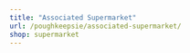 ```yaml
---
title: "Associated Supermarket"
url: /poughkeepsie/associated-supermarket/
shop: supermarket
---
```


